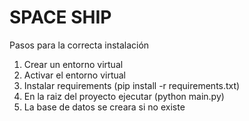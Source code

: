 #   SPACE SHIP

Pasos para la correcta instalación

1. Crear un entorno virtual 
2. Activar el entorno virtual  
3. Instalar requirements (pip install -r requirements.txt)
4. En la raiz del proyecto ejecutar (python main.py)
5. La base de datos se creara si no existe 
